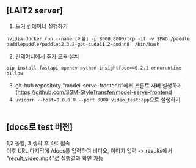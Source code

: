 ## [LAIT2 server]
1. 도커 컨테이너 실행하기<br/>
~~~
nvidia-docker run --name [이름] -p 8000:8000/tcp -it -v $PWD:/paddle paddlepaddle/paddle:2.3.2-gpu-cuda11.2-cudnn8  /bin/bash
~~~
2. 컨테이너에서 추가 모듈 설치<br/>
~~~
pip install fastapi opencv-python insightface==0.2.1 onnxruntime pillow
~~~
3. git-hub repository "model-serve-frontend"에서 프론트 서버 실행하기(https://github.com/SGM-StyleTransfer/model-serve-frontend
4. `uvicorn --host=0.0.0.0 --port 8000 video_test:app`으로 실행하기
<br/><br/>
## [docs로 test 버전]
1,2 동일, 3 생략 후 4로 접속 <br/>
이후 URL 마지막에 /docs를 입력하여 비디오, 이미지 입력 -> results에서 "result_video.mp4"로 실행결과 확인 가능
